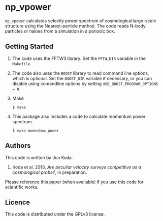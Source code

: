 np_vpower
=========

`np_vpower` calculates velocity power spectrum of cosmological
large-scale structure using the Nearest-particle method. The code
reads N-body particles or haloes from a simulation in a periodic box.

## Getting Started

1. The code uses the FFTW3 library. Set the `FFTW_DIR` variable in the
`Makefile`.

2. The code also uses the `BOOST` library to read command line
options, which is optional. Set the `BOOST_DIR` variable if necessary,
or you can disable using comandline options by setting
`USE_BOOST_PROGRAM_OPTIONS = 0`.

3. Make

       $ make

4. This package also includes a code to calculate momentum power spectrum.

       $ make momentum_power


## Authors
This code is written by Jun Koda.

1. Koda et al. 2013, *Are peculiar velocity surveys competitive as a
cosmological probe?*, in preparation.

Please reference this paper (when available) if you use this code for
scientific works.

## Licence
This code is distributed under the GPLv3 license.


